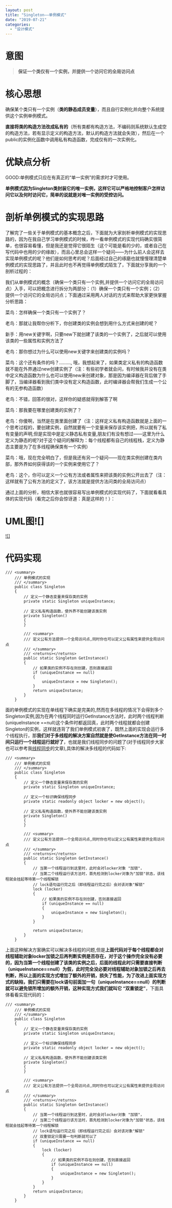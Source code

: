 ```yaml
---
layout: post
title: "Singleton——单例模式"
date: "2019-07-21"
categories: 
  - "设计模式"
---
```


# 意图

> **保证一个类仅有一个实例，并提供一个访问它的全局访问点**

# 核心思想

确保某个类只有一个实例（**类的静态成员变量**），而且自行实例化并向整个系统提供这个实例单例模式。

**直接将类的构造方法改成私有的**（所有类都有构造方法，不编码则系统默认生成空的构造方法，若有显示定义的构造方法，默认的构造方法就会失效），然后在一个public的实例化函数中调用私有构造函数，完成仅有的一次实例化。

# 优缺点分析

GOOD:单例模式只应在有真正的“单一实例”的需求时才可使用。

**单例模式因为Singleton类封装它的唯一实例，这样它可以严格地控制客户怎样访问它以及何时访问它，简单的说就是对唯一实例的受控访问。**

# 剖析单例模式的实现思路

了解完了一些关于单例模式的基本概念之后，下面就为大家剖析单例模式的实现思路的，因为在我自己学习单例模式的时候，咋一看单例模式的实现代码确实很简单，也很容易看懂，但是我还是觉得它很陌生（这个可能是看的少的，或者自己在写代码中也用的少的缘故），而且心里总会这样一个疑问——为什么前人会这样去实现单例模式的呢？他们是如何思考的呢？后面经过自己的琢磨也就慢慢理清楚单例模式的实现思路了，并且此时也不再觉得单例模式陌生了，下面就分享我的一个剖析过程的：

我们从单例模式的概念（确保一个类只有一个实例,并提供一个访问它的全局访问点）入手，可以把概念进行拆分为两部分：（1）确保一个类只有一个实例；（2）提供一个访问它的全局访问点；下面通过采用两人对话的方式来帮助大家更快掌握分析思路：

菜鸟：怎样确保一个类只有一个实例了？

老鸟：那就让我帮你分析下，你创建类的实例会想到用什么方式来创建的呢？

新手：用new关键字啊，只要new下就创建了该类的一个实例了，之后就可以使用该类的一些属性和实例方法了

老鸟：那你想过为什么可以使用new关键字来创建类的实例吗？

菜鸟：这个还有条件的吗？........., 哦，我想起来了，如果类定义私有的构造函数就不能在外界通过new创建实例了（注：有些初学者就会问，有时候我并没有在类中定义构造函数为什么也可以使用new来创建对象，那是因为编译器在背后做了手脚了，当编译器看到我们类中没有定义构造函数，此时编译器会帮我们生成一个公有的无参构造函数）

老鸟：不错，回答的很对，这样你的疑惑就得到解答了啊

菜鸟：那我要在哪里创建类的实例了？

老鸟：你傻啊，当然是在类里面创建了（注：这样定义私有构造函数就是上面的一个思考过程的，要创建实例，自然就要有一个变量来保存该实例把，所以就有了私有变量的声明,但是实现中是定义静态私有变量,朋友们有没有想过——这里为什么定义为静态的呢?对于这个疑问的解释为：每个线程都有自己的线程栈，定义为静态主要是为了在多线程确保类有一个实例）

菜鸟：哦，现在完全明白了，但是我还有另一个疑问——现在类实例创建在类内部，那外界如何获得该的一个实例来使用它了？

老鸟：这个，你可以定义一个公有方法或者属性来把该类的实例公开出去了（注：这样就有了公有方法的定义了，该方法就是提供方法问类的全局访问点）

通过上面的分析，相信大家也就很容易写出单例模式的实现代码了，下面就看看具体的实现代码（看完之后你会惊讶道：真是这样的！）：

# UML图![]

[![]](http://127.0.0.1/?attachment_id=3976)

# 代码实现

```
/// <summary>
    /// 单例模式的实现
    /// </summary>
    public class Singleton
    {
        // 定义一个静态变量来保存类的实例
        private static Singleton uniqueInstance;

        // 定义私有构造函数，使外界不能创建该类实例
        private Singleton()
        {
        }

        /// <summary>
        /// 定义公有方法提供一个全局访问点,同时你也可以定义公有属性来提供全局访问点
        /// </summary>
        /// <returns></returns>
        public static Singleton GetInstance()
        {
            // 如果类的实例不存在则创建，否则直接返回
            if (uniqueInstance == null)
            {
                uniqueInstance = new Singleton();
            }
            return uniqueInstance;
        }
    }
```

面的单例模式的实现在单线程下确实是完美的,然而在多线程的情况下会得到多个Singleton实例,因为在两个线程同时运行GetInstance方法时，此时两个线程判断(uniqueInstance ==null)这个条件时都返回真，此时两个线程就都会创建Singleton的实例，这样就违背了我们单例模式初衷了，既然上面的实现会运行多个线程执行，那**我们对于多线程的解决方案自然就是使GetInstance方法在同一时间只运行一个线程运行就好了**，也就是我们线程同步的问题了(对于线程同步大家也可以参考我[线程同步](http://www.cnblogs.com/zhili/archive/2012/07/21/ThreadsSynchronous.html)的文章),具体的解决多线程的代码如下:

```
/// <summary>
    /// 单例模式的实现
    /// </summary>
    public class Singleton
    {
        // 定义一个静态变量来保存类的实例
        private static Singleton uniqueInstance;

        // 定义一个标识确保线程同步
        private static readonly object locker = new object();

        // 定义私有构造函数，使外界不能创建该类实例
        private Singleton()
        {
        }

        /// <summary>
        /// 定义公有方法提供一个全局访问点,同时你也可以定义公有属性来提供全局访问点
        /// </summary>
        /// <returns></returns>
        public static Singleton GetInstance()
        {
            // 当第一个线程运行到这里时，此时会对locker对象 "加锁"，
            // 当第二个线程运行该方法时，首先检测到locker对象为"加锁"状态，该线程就会挂起等待第一个线程解锁
            // lock语句运行完之后（即线程运行完之后）会对该对象"解锁"
            lock (locker)
            {
                // 如果类的实例不存在则创建，否则直接返回
                if (uniqueInstance == null)
                {
                    uniqueInstance = new Singleton();
                }
            }

            return uniqueInstance;
        }
    }
```

上面这种解决方案确实可以解决多线程的问题,但是**上面代码对于每个线程都会对线程辅助对象locker加锁之后再判断实例是否存在，对于这个操作完全没有必要的，因为当第一个线程创建了该类的实例之后，后面的线程此时只需要直接判断（uniqueInstance==null）为假，此时完全没必要对线程辅助对象加锁之后再去判断，所以上面的实现方式增加了额外的开销，损失了性能，为了改进上面实现方式的缺陷，我们只需要在lock语句前面加一句（uniqueInstance==null）的判断就可以避免锁所增加的额外开销，这种实现方式我们就叫它 “双重锁定”**，下面具体看看实现代码的：

```
/// <summary>
    /// 单例模式的实现
    /// </summary>
    public class Singleton
    {
        // 定义一个静态变量来保存类的实例
        private static Singleton uniqueInstance;

        // 定义一个标识确保线程同步
        private static readonly object locker = new object();

        // 定义私有构造函数，使外界不能创建该类实例
        private Singleton()
        {
        }

        /// <summary>
        /// 定义公有方法提供一个全局访问点,同时你也可以定义公有属性来提供全局访问点
        /// </summary>
        /// <returns></returns>
        public static Singleton GetInstance()
        {
            // 当第一个线程运行到这里时，此时会对locker对象 "加锁"，
            // 当第二个线程运行该方法时，首先检测到locker对象为"加锁"状态，该线程就会挂起等待第一个线程解锁
            // lock语句运行完之后（即线程运行完之后）会对该对象"解锁"
            // 双重锁定只需要一句判断就可以了
            if (uniqueInstance == null)
            {
                lock (locker)
                {
                    // 如果类的实例不存在则创建，否则直接返回
                    if (uniqueInstance == null)
                    {
                        uniqueInstance = new Singleton();
                    }
                }
            }
            return uniqueInstance;
        }
    }
```
